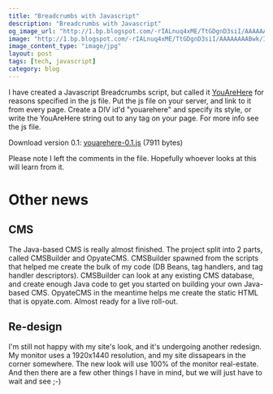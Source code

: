 ```yaml
---
title: "Breadcrumbs with Javascript"
description: "Breadcrumbs with Javascript"
og_image_url: "http://1.bp.blogspot.com/-rIALnuq4xME/TtGDgnD3siI/AAAAAAAABwk/IP-rYCMzxZs/s400/Hansel+Gretel+Wilkin.jpg"
image: "http://1.bp.blogspot.com/-rIALnuq4xME/TtGDgnD3siI/AAAAAAAABwk/IP-rYCMzxZs/s400/Hansel+Gretel+Wilkin.jpg"
image_content_type: "image/jpg"
layout: post
tags: [tech, javascript]
category: blog
---
```


I have created a Javascript Breadcrumbs script, but called it [YouAreHere](/projects/breadcrumbs) for reasons specified in the js file. Put the js file on your server, and link to it from every page. Create a DIV id'd "youarehere" and specify its style, or write the YouAreHere string out to any tag on your page. For more info see the js file.

Download version 0.1: [youarehere-0.1.js](/projects/breadcrumbs/youarehere-0.1.js) (7911 bytes)

Please note I left the comments in the file. Hopefully whoever looks at this will learn from it.

# Other news

## CMS

The Java-based CMS is really almost finished. The project split into 2 parts, called CMSBuilder and OpyateCMS. CMSBuilder spawned from the scripts that helped me create the bulk of my code (DB Beans, tag handlers, and tag handler descriptors). CMSBuilder can look at any existing CMS database, and create enough Java code to get you started on building your own Java-based CMS. OpyateCMS in the meantime helps me create the static HTML that is opyate.com. Almost ready for a live roll-out.

## Re-design

I'm still not happy with my site's look, and it's undergoing another redesign. My monitor uses a 1920x1440 resolution, and my site dissapears in the corner somewhere. The new look will use 100% of the monitor real-estate. And then there are a few other things I have in mind, but we will just have to wait and see ;-)
